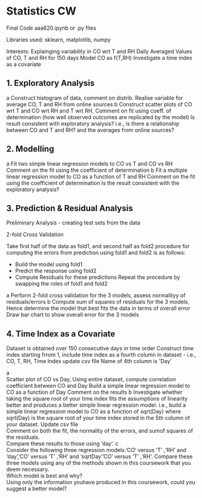 # Statistics CW

Final Code aaa620.ipynb or .py files

Libraries used: sklearn, matplotlib, numpy

Interests: Explainging variability in CO wrt T and RH
Daily Averaged Values of CO, T and RH for 150 days
Model CO as f(T,RH)
Investigate a time index as a covariate


## 1. Exploratory Analysis
a
Construct histogram of data, comment on distrib.
Realise variable for average CO, T and RH from online sources
b
Construct scatter plots of CO wrt T and CO wrt RH and T wrt RH, Comment on fit using coeff. of determination (how well observed outcomes are replicated by the model)
Is result consistent with exploratory analysis? i.e., is there a relationship between CO and T and RH? and the averages from online sources?

## 2. Modelling
a
Fit two simple linear regression models to CO vs T and CO vs RH
Comment on the fit using the coefficient of determination
b
Fit a multiple linear regression model to CO as a function of T and RH
Comment on the fit using the coefficient of determination
Is the result consistent with the exploratory analysis?

## 3. Prediction & Residual Analysis
Preliminary Analysis - creating test sets from the data

2-fold Cross Validation

Take first half of the data as fold1, and second half as fold2
procedure for computing the errors from prediction using fold1 and fold2 is as follows:
- Build the model using fold1
- Predict the response using fold2
- Compute Residuals for these predictions
Repeat the procedure by swapping the roles of fold1 and fold2

a
Perform 2-fold cross validation for the 3 models, assess normalityy of residuals/errors
b
Compute sum of squares of residuals for the 3 models,
Hence determine the model that best fits the data in terms of overall error
Draw bar chart to show overall error for the 3 models

## 4. Time Index as a Covariate

Dataset is obtained over 150 consecutive days in time order
Construct time index starting frrom 1, 
include time index as a fourth column in dataset - i.e., CO, T, RH, Time Index update csv file
Name of 4th column is 'Day'

a   
Scatter plot of CO vs Day,
Using entire dataset, compute correlation coefficient between CO and Day
Build a simple linear regression model to CO as a function of Day
Comment on the results
b
Investigate whether taking the square root of your time index fits the assumptions
of linearity better and produces a better simple linear regression model.
i.e., build a simple linear regression model to CO as a function of sqrt(Day)
where sqrt(Day) is the square root of your time index stored in the 5th column of your dataset. 
Update csv file   
Comment on both the fit, the normality of the errors, and sumof squares of the residuals.  
Compare these results to those using ‘day’.
c  
Consider the following three regression models:’CO’ versus ‘T’ ,‘RH’ and ‘day’,’CO’ versus ‘T’ ,‘RH’ and ‘sqrtDay’’CO’ versus ‘T’ ,‘RH’.
Compare these three models using any of the methods shown in this coursework that you deem necessary.  
Which model is best and why?  
Using only the information youhave produced in this coursework, could you suggest a better model?

